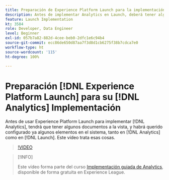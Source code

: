 ```yaml
---
title: Preparación de Experience Platform Launch para la implementación de Analytics
description: Antes de implementar Analytics en Launch, deberá tener algunos documentos a la vista y habrá querido configurar algunos elementos en el sistema, tanto en Analytics como en Launch. Este vídeo trata esas cosas.
feature: Launch Implementation
kt: 3584
role: Developer, Data Engineer
level: Beginner
exl-id: 057b7a82-882d-4cee-beb0-2dfc1e6c94b4
source-git-commit: ecc86de650d87aa7f3d8d1cb6275f38b7cdca7e0
workflow-type: ht
source-wordcount: '115'
ht-degree: 100%

---
```


# Preparación [!DNL Experience Platform Launch] para su [!DNL Analytics] Implementación

Antes de usar Experience Platform Launch para implementar [!DNL Analytics], tendrá que tener algunos documentos a la vista, y habrá querido configurado ya algunos elementos en el sistema, tanto en [!DNL Analytics] como en [!DNL Launch]. Este vídeo trata esas cosas.

>[!VIDEO](https://video.tv.adobe.com/v/28752/?quality=12&learn=on)

>[!INFO]
>
> Este vídeo forma parte del curso [Implementación guiada de Analytics](https://experienceleague.adobe.com/?recommended=Analytics-D-1-2019.1), disponible de forma gratuita en Experience League.
